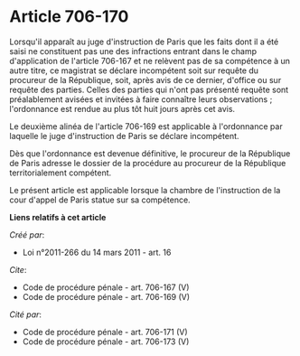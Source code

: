 # Article 706-170

Lorsqu'il apparaît au juge d'instruction de Paris que les faits dont il a été saisi ne constituent pas une des infractions
entrant dans le champ d'application de l'article 706-167 et ne relèvent pas de sa compétence à un autre titre, ce magistrat
se déclare incompétent soit sur requête du procureur de la République, soit, après avis de ce dernier, d'office ou sur
requête des parties. Celles des parties qui n'ont pas présenté requête sont préalablement avisées et invitées à faire
connaître leurs observations ; l'ordonnance est rendue au plus tôt huit jours après cet avis. 

Le deuxième alinéa de l'article 706-169 est applicable à l'ordonnance par laquelle le juge d'instruction de Paris se déclare
incompétent. 

Dès que l'ordonnance est devenue définitive, le procureur de la République de Paris adresse le dossier de la procédure au
procureur de la République territorialement compétent. 

Le présent article est applicable lorsque la chambre de l'instruction de la cour d'appel de Paris statue sur sa compétence.

**Liens relatifs à cet article**

_Créé par_:

  - Loi n°2011-266 du 14 mars 2011 - art. 16

_Cite_:

  - Code de procédure pénale - art. 706-167 (V)
  - Code de procédure pénale - art. 706-169 (V)

_Cité par_:

  - Code de procédure pénale - art. 706-171 (V)
  - Code de procédure pénale - art. 706-173 (V)
